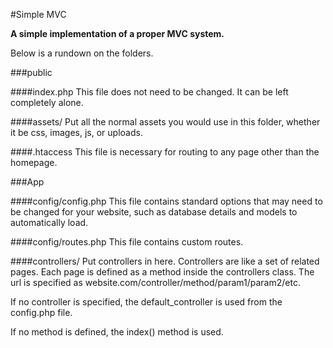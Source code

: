 #Simple MVC

**A simple implementation of a proper MVC system.**

Below is a rundown on the folders.

###public

####index.php
This file does not need to be changed. It can be left completely alone.

####assets/
Put all the normal assets you would use in this folder, whether it be css, images, js, or uploads.

####.htaccess
This file is necessary for routing to any page other than the homepage.

###App

####config/config.php
This file contains standard options that may need to be changed for your website, such as database details and models to automatically load.

####config/routes.php
This file contains custom routes.

####controllers/
Put controllers in here. Controllers are like a set of related pages. Each page is defined as a method inside the controllers class. The url is specified as website.com/controller/method/param1/param2/etc. 

If no controller is specified, the default_controller is used from the config.php file.

If no method is defined, the index() method is used.